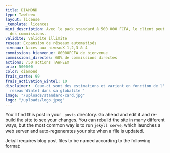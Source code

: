 ```yaml
---
title: DIAMOND
type: Tawfeex
layout: license
_template: licences
mini_description: Avec le pack standard à 500 000 FCFA, le client peut gagner 60%
  des commissions.
validite: Validite illimite
reseau: Expansion de réseaux automatisés
niveaux: Acces aux niveauX 1,2,3 & 4
commissions_bienvenue: 80000FCFA de bienvenue
commissions_directes: 60% de commissions directes
actions: 750 actions TAWFEEX
prix: 500000
color: diamond
frais_carte: 99
frais_activation_wintel: 10
disclaimer: 'Ceux-ci sont des estimations et varient en fonction de l''expansion du
  reseau Wintel dans sa globalite '
image: "/uploads/standard-card.jpg"
logo: "/uploads/logo.jpeg"
---
```


You’ll find this post in your `_posts` directory. Go ahead and edit it and re-build the site to see your changes. You can rebuild the site in many different ways, but the most common way is to run `jekyll serve`, which launches a web server and auto-regenerates your site when a file is updated.

Jekyll requires blog post files to be named according to the following format:
